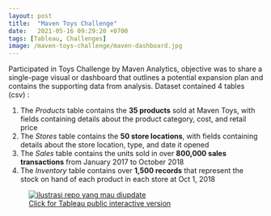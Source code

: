 ```yaml
---
layout: post
title:  "Maven Toys Challenge"
date:   2021-05-16 09:29:20 +0700
tags: [Tableau, Challenges]
image: /maven-toys-challenge/maven-dashboard.jpg
---
```


Participated in Toys Challenge by Maven Analytics, objective was to share a single-page visual or dashboard that outlines a potential expansion plan and contains the supporting data from analysis. Dataset contained 4 tables (csv) :
1. The _Products_ table contains the **35 products** sold at Maven Toys, with fields containing details about the product category, cost, and retail price
2. The _Stores_ table contains the **50 store locations**, with fields containing details about the store location, type, and date it opened
3. The _Sales_ table contains the units sold in over **800,000 sales transactions** from January 2017 to October 2018
4. The _Inventory_ table contains over **1,500 records** that represent the stock on hand of each product in each store at Oct 1, 2018

<figure>
<a href='https://public.tableau.com/app/profile/gwari/viz/MavenToysChallenge_16211758414430/Analysis' target="_blank">
    <img src="{{ page.image }}" alt="ilustrasi repo yang mau diupdate">
    <figcaption>Click for Tableau public interactive version</figcaption>
</a>
</figure>
